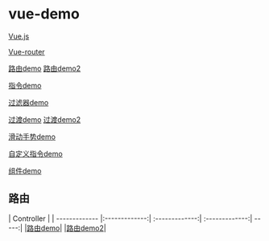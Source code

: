 # vue-demo

[Vue.js](https://wscats.github.io/vue-demo/vue.js)

[Vue-router](https://wscats.github.io/vue-demo/vue-router.js)

[路由demo](https://wscats.github.io/vue-demo/路由.html)
[路由demo2](https://wscats.github.io/vue-demo/路由2.html)

[指令demo](https://wscats.github.io/vue-demo/指令.html)

[过滤器demo](https://wscats.github.io/vue-demo/过滤器.html)

[过渡demo](https://wscats.github.io/vue-demo/过渡.html)
[过渡demo2](https://wscats.github.io/vue-demo/过渡2.html)

[滑动手势demo](https://wscats.github.io/vue-demo/滑动手势指令.html)

[自定义指令demo](https://wscats.github.io/vue-demo/自定义指令.html)

[组件demo](https://wscats.github.io/vue-demo/组件.html)

## 路由
| Controller |
| ------------- |:-------------:| :-------------:| :-------------:| -----:|
|[路由demo](https://wscats.github.io/vue-demo/路由.html)|
|[路由demo2](https://wscats.github.io/vue-demo/路由2.html)|
